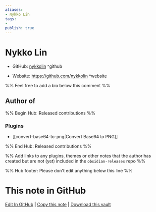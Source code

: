 ```yaml
---
aliases:
- Nykko Lin
tags:
- 
publish: true
---
```


# Nykko Lin

- GitHub: [nykkolin](https://github.com/nykkolin/) ^github
<!-- - Discord: `@` ^discord-->
- Website: <https://github.com/nykkolin> ^website
<!-- - [[Publish sites|Publish site]]: <https://> ^publish-->

%% Feel free to add a bio below this comment %%


## Author of

%% Begin Hub: Released contributions %%
### Plugins
- [[convert-base64-to-png|Convert Base64 to PNG]]

%% End Hub: Released contributions %%

%% Add links to any plugins, themes or other notes that the author has created but are not (yet) included in the `obsidian-releases` repo %%

<!--
### Unlisted plugins
-->

<!--
### Others
-->

<!--
## Sponsor this author
-->

<!-- - [[GitHub sponsors]]: [Sponsor @nykkolin on GitHub Sponsors](https://github.com/sponsors/nykkolin) ^github-sponsor-->
<!-- - [[Buy me a coffee]]: <https://> ^buy-me-a-coffee-->
<!-- - [[PayPal]]: <https://> ^paypal-->
<!-- - [[Patreon]]: <https://> ^patreon-->

<!--
## Follow this author
-->

<!-- - [[YouTube Channels|On YouTube]]: <https://> ^youtube-->
<!-- - Twitter: <https://> ^twitter-->
<!-- - ... -->

%% Hub footer: Please don't edit anything below this line %%

# This note in GitHub

<span class="git-footer">[Edit In GitHub](https://github.dev/obsidian-community/obsidian-hub/blob/main/01%20-%20Community/People/nykkolin.md "git-hub-edit-note") | [Copy this note](https://raw.githubusercontent.com/obsidian-community/obsidian-hub/main/01%20-%20Community/People/nykkolin.md "git-hub-copy-note") | [Download this vault](https://github.com/obsidian-community/obsidian-hub/archive/refs/heads/main.zip "git-hub-download-vault") </span>

